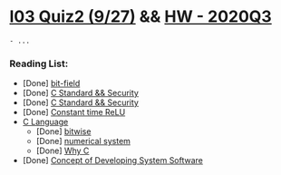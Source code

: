 # [I03 Quiz2 (9/27)](https://hackmd.io/@sysprog/B1zAbkAEP) && [HW - 2020Q3](https://hackmd.io/@sysprog/2020-quiz2)
    - ...

### Reading List:
 - [Done] [bit-field](https://hackmd.io/@sysprog/c-bitfield?type=view)
 - [Done] [C Standard && Security](https://hackmd.io/@sysprog/c-std-security?type=view)
 - [Done] [C Standard && Security](https://hackmd.io/@sysprog/c-std-security?type=view)
 - [Done] [Constant time ReLU](https://hackmd.io/@sysprog/constant-time-relu)
 - [C Language](https://hackmd.io/@sysprog/c-prog/%2F%40sysprog%2Fc-programming)
    - [Done] [bitwise](https://hackmd.io/@sysprog/c-prog/%2F%40sysprog%2Fc-bitwise)
    - [Done] [numerical system](https://hackmd.io/@sysprog/c-prog/%2Fs%2FBkRKhQGae)
    - [Done] [Why C](https://hackmd.io/@sysprog/c-prog/%2Fs%2FHJFyt37Mx)
 - [Done] [Concept of Developing System Software](https://hackmd.io/@sysprog/concepts?type=view)

